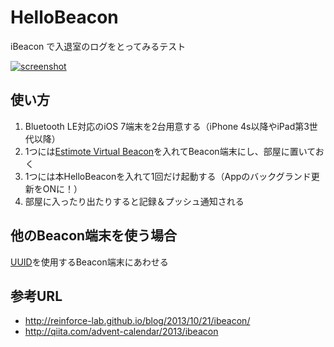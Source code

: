 # HelloBeacon

iBeacon で入退室のログをとってみるテスト

[![screenshot](https://pbs.twimg.com/media/BdiOn0DCAAALDFw.png:small)](https://twitter.com/ooba/status/421243379926573056)

## 使い方

1. Bluetooth LE対応のiOS 7端末を2台用意する（iPhone 4s以降やiPad第3世代以降）
2. 1つには[Estimote Virtual Beacon](https://itunes.apple.com/jp/app/estimote-virtual-beacon/id686915066?mt=8)を入れてBeacon端末にし、部屋に置いておく
3. 1つには本HelloBeaconを入れて1回だけ起動する（Appのバックグランド更新をONに！）
4. 部屋に入ったり出たりすると記録＆プッシュ通知される

## 他のBeacon端末を使う場合

[UUID](https://github.com/bricklife/HelloBeacon/blob/master/HelloBeacon/MasterViewController.m#L48)を使用するBeacon端末にあわせる

## 参考URL

- http://reinforce-lab.github.io/blog/2013/10/21/ibeacon/
- http://qiita.com/advent-calendar/2013/ibeacon
